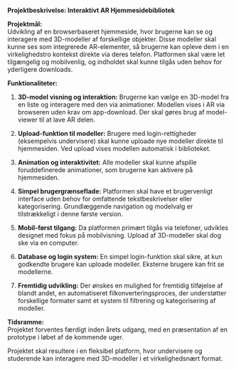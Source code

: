 **Projektbeskrivelse: Interaktivt AR Hjemmesidebibliotek**

**Projektmål:**  
Udvikling af en browserbaseret hjemmeside, hvor brugerne kan se og interagere med 3D-modeller af forskellige objekter. Disse modeller skal kunne ses som integrerede AR-elementer, så brugerne kan opleve dem i en virkelighedstro kontekst direkte via deres telefon. Platformen skal være let tilgængelig og mobilvenlig, og indholdet skal kunne tilgås uden behov for yderligere downloads.

**Funktionaliteter:**

1. **3D-model visning og interaktion:** Brugerne kan vælge en 3D-model fra en liste og interagere med den via animationer. Modellen vises i AR via browseren uden krav om app-download. Der skal gøres brug af model-viewer til at lave AR delen.
   
2. **Upload-funktion til modeller:** Brugere med login-rettigheder (eksempelvis undervisere) skal kunne uploade nye modeller direkte til hjemmesiden. Ved upload vises modellen automatisk i biblioteket.

3. **Animation og interaktivitet:** Alle modeller skal kunne afspille foruddefinerede animationer, som brugerne kan aktivere på hjemmesiden.

4. **Simpel brugergrænseflade:** Platformen skal have et brugervenligt interface uden behov for omfattende tekstbeskrivelser eller kategorisering. Grundlæggende navigation og modelvalg er tilstrækkeligt i denne første version.

5. **Mobil-først tilgang:** Da platformen primært tilgås via telefoner, udvikles designet med fokus på mobilvisning. Upload af 3D-modeller skal dog ske via en computer.

6. **Database og login system:** En simpel login-funktion skal sikre, at kun godkendte brugere kan uploade modeller. Eksterne brugere kan frit se modellerne.

7. **Fremtidig udvikling:** Der ønskes en mulighed for fremtidig tilføjelse af blandt andet, en automatiseret filkonverteringsproces, der understøtter forskellige formater samt et system til filtrering og kategorisering af modeller.

**Tidsramme:**  
Projektet forventes færdigt inden årets udgang, med en præsentation af en prototype i løbet af de kommende uger.

Projektet skal resultere i en fleksibel platform, hvor undervisere og studerende kan interagere med 3D-modeller i et virkelighedsnært format.
